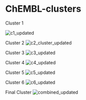 # ChEMBL-clusters
Cluster 1


![c1_updated](https://github.com/HemkiranS/ChEMBL-clusters/assets/53253468/71d73a71-4ba4-4c27-a330-8802528e3659)

Cluster 2
![c2_cluster_updated](https://github.com/HemkiranS/ChEMBL-clusters/assets/53253468/b4cd9067-8016-4f02-9136-538023dc0624)

Cluster 3
![c3_updated](https://github.com/HemkiranS/ChEMBL-clusters/assets/53253468/8ed1326f-39a6-4184-af58-e20ad33f2923)

Cluster 4
![c4_updated](https://github.com/HemkiranS/ChEMBL-clusters/assets/53253468/b88d387f-f22d-46e6-bd03-6cde59ec2563)

Cluster 5
![c5_updated](https://github.com/HemkiranS/ChEMBL-clusters/assets/53253468/9e7546e0-e337-40be-9672-bd6d2b628965)

Cluster 6
![c6_updated](https://github.com/HemkiranS/ChEMBL-clusters/assets/53253468/0ccc0ca9-5d32-49b3-9b83-21db775b8baf)

Final Cluster
![combined_updated](https://github.com/HemkiranS/ChEMBL-clusters/assets/53253468/c37bcb73-7d56-441a-96e1-a980f02be636)
